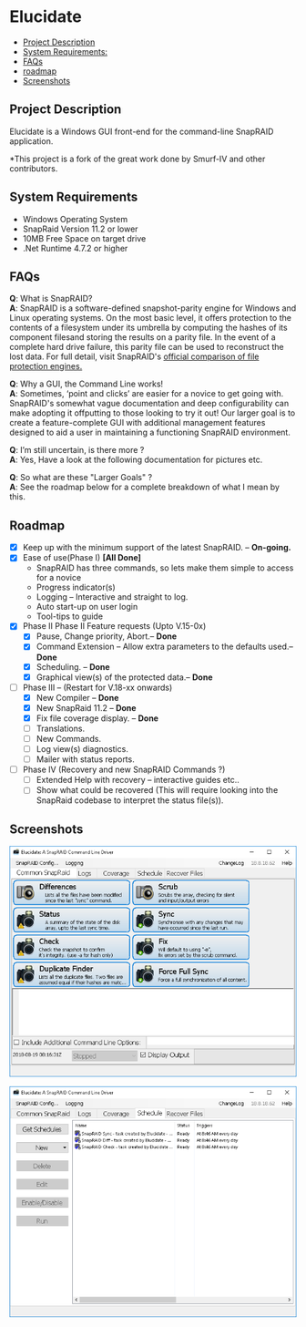 # Elucidate

- [Project Description](#project-description)
- [System Requirements:](#os-requirements)
- [FAQs](#faqs)
- [roadmap](#roadmap)
- [Screenshots](#screenshots)

## Project Description

Elucidate is a Windows GUI front-end for the command-line SnapRAID application.

*This project is a fork of the great work done by Smurf-IV and other contributors.

## System Requirements

- Windows Operating System
- SnapRaid Version 11.2 or lower
- 10MB Free Space on target drive
- .Net Runtime 4.7.2 or higher

## FAQs

**Q**: What is SnapRAID?<br/>
**A**: SnapRAID is a software-defined snapshot-parity engine for Windows and Linux operating systems.  On the most basic level, it offers protection to the contents of a filesystem under its umbrella by computing the hashes of its component filesand storing the results on a parity file.  In the event of a complete hard drive failure, this parity file can be used to reconstruct the lost data.  For full detail, visit SnapRAID's [official comparison of file protection engines.](http://snapraid.sourceforge.net/compare.html)

**Q**: Why a GUI, the Command Line works!<br/>
**A**: Sometimes, ‘point and clicks’ are easier for a novice to get going with.  SnapRAID's somewhat vague documentation and deep configurability can make adopting it offputting to those looking to try it out!  Our larger goal is to create a feature-complete GUI with additional management features designed to aid a user in maintaining a functioning SnapRAID environment.

**Q**: I’m still uncertain, is there more ?<br/>
**A**: Yes, Have a look at the following documentation for pictures etc.

**Q**: So what are these "Larger Goals" ?<br/>
**A**: See the roadmap below for a complete breakdown of what I mean by this.

## Roadmap

- [x] Keep up with the minimum support of the latest SnapRAID. – **On-going.**
- [x] Ease of use(Phase I) **[All Done]**
  - SnapRAID has three commands, so lets make them simple to access for a novice
  - Progress indicator(s)
  - Logging – Interactive and straight to log.
  - Auto start-up on user login
  - Tool-tips to guide
- [x] Phase II Phase II Feature requests (Upto V.15-0x)
  - [x] Pause, Change priority, Abort.– **Done**
  - [x] Command Extension – Allow extra parameters to the defaults used.– **Done**
  - [x] Scheduling. – **Done**
  - [x] Graphical view(s) of the protected data.– **Done**
- [ ] Phase III – (Restart for V.18-xx onwards)
  - [x] New Compiler – **Done**
  - [x] New SnapRaid 11.2 – **Done**
  - [x] Fix file coverage display. – **Done**
  - [ ] Translations.
  - [ ] New Commands.
  - [ ] Log view(s) diagnostics.
  - [ ] Mailer with status reports.
- [ ] Phase IV (Recovery and new SnapRAID Commands ?)
  - [ ] Extended Help with recovery – interactive guides etc..
  - [ ] Show what could be recovered (This will require looking into the SnapRaid codebase to interpret the status file(s)).

## Screenshots

![Starting View](Images/starting_view.png)


![Schedule View](Images/schedule_view.png)

